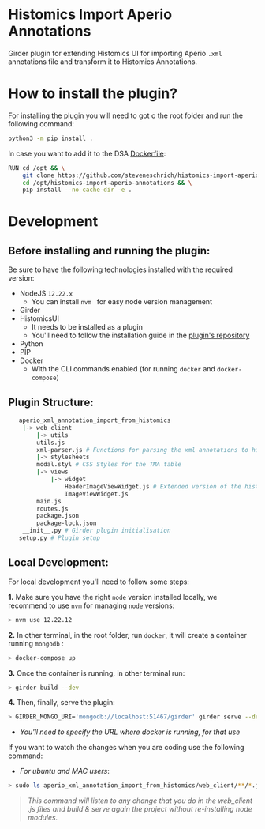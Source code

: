 # Histomics Import Aperio Annotations

Girder plugin for extending Histomics UI for importing Aperio `.xml` annotations file and transform it to Histomics Annotations.
 
# How to install the plugin?

For installing the plugin you will need to got o the root folder and run the following command:

```bash
python3 -m pip install .
```
In case you want to add it to the DSA [Dockerfile](https://github.com/DigitalSlideArchive/digital_slide_archive/blob/master/Dockerfile):

```bash
RUN cd /opt && \
    git clone https://github.com/steveneschrich/histomics-import-aperio-annotations && \
    cd /opt/histomics-import-aperio-annotations && \
    pip install --no-cache-dir -e .

```
# Development
## Before installing and running the plugin:
Be sure to have the following technologies installed with the required version:

 - NodeJS `12.22.x`
	 - You can install `nvm ` for easy node version management
 - Girder
 - HistomicsUI
	 - It needs to be installed as a plugin
	 - You'll need to follow the installation guide in the [plugin's repository](https://github.com/DigitalSlideArchive/HistomicsUI#installation)
 - Python
 - PIP
 - Docker
	 - With the CLI commands enabled (for running `docker` and `docker-compose`)

## Plugin Structure:

 ```bash
    aperio_xml_annotation_import_from_histomics
     |-> web_client
	 	 |-> utils
		 utils.js
		 xml-parser.js # Functions for parsing the xml annotations to histomics annotations
	     |-> stylesheets
	     modal.styl # CSS Styles for the TMA table
	     |-> views
		     |-> widget
			     HeaderImageViewWidget.js # Extended version of the histomics UI header widget
				 ImageViewWidget.js
	     main.js
	     routes.js
	     package.json
	     package-lock.json
     __init__.py # Girder plugin initialisation
	setup.py # Plugin setup
```

## Local Development:
For local development you'll need to follow some steps:

 **1.** Make sure you have the right `node` version installed locally, we recommend to use `nvm` for managing `node` versions:
```bash
> nvm use 12.22.12
```
**2.** In other terminal, in the root folder, run `docker`, it will create a container running `mongodb` :
```bash
> docker-compose up
```
**3.** Once the container is running, in other terminal run:
```bash
> girder build --dev
```
**4.** Then, finally, serve the plugin:
```bash
> GIRDER_MONGO_URI='mongodb://localhost:51467/girder' girder serve --dev
```
* *You'll need to specify the URL where docker is running, for that use* 

If you want to watch the changes when you are coding use the following command:
- *For ubuntu and MAC users*:
```bash
> sudo ls aperio_xml_annotation_import_from_histomics/web_client/**/*.js | entr -r -s 'girder build --dev --no-reinstall && GIRDER_MONGO_URI='mongodb://localhost:61784/girder' girder serve --dev'
```
> *This command will listen to any change that you do in the web_client .js files and build & serve again the project without re-installing node modules.*
